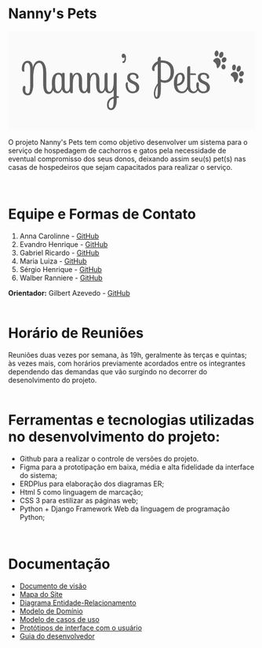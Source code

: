 # Nanny's Pets

<img src="logo.png" width="600" height="200" />

O projeto Nanny's Pets tem como objetivo desenvolver um sistema para o serviço de hospedagem de cachorros e gatos pela necessidade de eventual compromisso dos seus donos, deixando assim seu(s) pet(s) nas casas de hospedeiros que sejam capacitados para realizar o serviço.  

</br>

# Equipe e Formas de Contato

1. Anna Carolinne - [GitHub](https://github.com/anna-albuquerque) 
2. Evandro Henrique - [GitHub](https://github.com/evandrohpereira)
3. Gabriel Ricardo - [GitHub](https://github.com/gabriellldev) 
4. Maria Luiza - [GitHub](https://github.com/malucarvalho) 
5. Sérgio Henrique - [GitHub](https://github.com/sergioh665)
6. Walber Ranniere - [GitHub](https://github.com/WalberRanniere) 

**Orientador:** Gilbert Azevedo - [GitHub](https://github.com/Gilbert-Silva)   
</br>

# Horário de Reuniões

Reuniões duas vezes por semana, às 19h, geralmente às terças e quintas; às vezes mais, com horários previamente acordados entre os integrantes dependendo das demandas que vão surgindo no decorrer do desenolvimento do projeto.   
</br>

# Ferramentas e tecnologias utilizadas no desenvolvimento do projeto:

* Github para a realizar o controle de versões do projeto.
* Figma para a prototipação em baixa, média e alta fidelidade da interface do sistema;
* ERDPlus para elaboração dos diagramas ER;
* Html 5 como linguagem de marcação;
* CSS 3 para estilizar as páginas web;
* Python + Django Framework Web da linguagem de programação Python;   
</br>

# Documentação

* [Documento de visão](doc/visao/doc-visao.md)
* [Mapa do Site](doc/mapa-site/mapa-site.md)
* [Diagrama Entidade-Relacionamento](doc/bd/diagramaER.md)
* [Modelo de Domínio](doc/dominio/dominio.md)
* [Modelo de casos de uso](doc/cdu/cdu.md)
* [Protótipos de interface com o usuário](doc/prototipos/prototipos.md)
* [Guia do desenvolvedor](guia-receber-pets.md)
